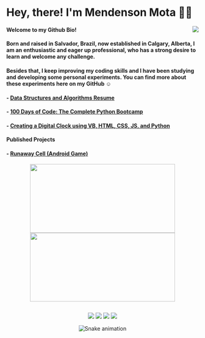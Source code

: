 # Hey, there! I'm Mendenson Mota 👋🏿
<img align="right" src="https://media3.giphy.com/media/ule4vhcY1xEKQ/giphy.gif"/>
<div align="left">
  
#### Welcome to my Github Bio!

#### Born and raised in Salvador, Brazil, now established in Calgary, Alberta, I am an enthusiastic and eager up professional, who has a strong desire to learn and welcome any challenge.

#### Besides that, I keep improving my coding skills and I have been studying and developing some personal experiments. You can find more about these experiments here on my GitHub :relaxed:

#### - [Data Structures and Algorithms Resume](https://github.com/mendenson/Data-Structures-and-Algorithms)
#### - [100 Days of Code: The Complete Python Bootcamp](https://github.com/mendenson/100_Days_of_Code-Python)
#### - [Creating a Digital Clock using VB, HTML, CSS, JS, and Python](https://github.com/mendenson/Digital_Clock)

#### Published Projects
#### - [Runaway Cell (Android Game)](https://play.google.com/store/apps/details?id=com.IcedMindGameStudio.RunawayCellOfficial) 
</div>


 
<div align="center">
  <a href="https://github.com/mendenson">
  <img height="180" width="380" src="https://github-readme-stats.vercel.app/api?username=mendenson&show_icons=true&theme=dracula&include_all_commits=true&count_private=true"/>
  <img height="180" width="380" src="https://github-readme-stats.vercel.app/api/top-langs/?username=mendenson&layout=compact"/>
</div>


</div>
  
  ##
 
<div align="center"> 
  
  <a href="https://instagram.com/mendenson" target="_blank"><img src="https://img.shields.io/badge/-Instagram-%23E4405F?style=for-the-badge&logo=instagram&logoColor=white" target="_blank"></a>
 <a href="https://discordapp.com/users/518754967989911553/" target="_blank"><img src="https://img.shields.io/badge/Discord-7289DA?style=for-the-badge&logo=discord&logoColor=white" target="_blank"></a> 
  <a href = "mailto:mendenson@gmail.com"><img src="https://img.shields.io/badge/-Gmail-%23333?style=for-the-badge&logo=gmail&logoColor=white" target="_blank"></a>
  <a href="https://www.linkedin.com/in/mendenson/" target="_blank"><img src="https://img.shields.io/badge/-LinkedIn-%230077B5?style=for-the-badge&logo=linkedin&logoColor=white" target="_blank"></a> 
 
  ![Snake animation](https://github.com/mendenson/mendenson/blob/output/github-contribution-grid-snake.svg)
 
</div>

